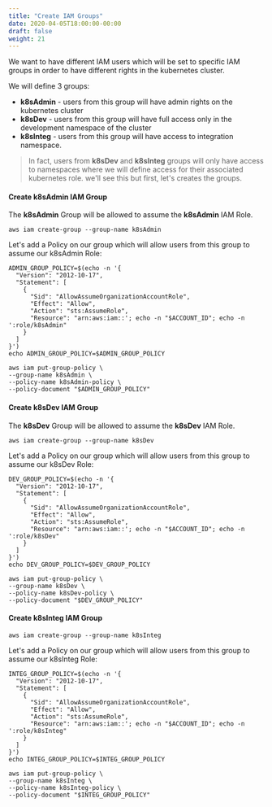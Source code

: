 ```yaml
---
title: "Create IAM Groups"
date: 2020-04-05T18:00:00-00:00
draft: false
weight: 21
---
```


We want to have different IAM users which will be set to specific IAM groups in order to have different rights in the kubernetes cluster.

We will define 3 groups:
- **k8sAdmin** - users from this group will have admin rights on the kubernetes cluster
- **k8sDev** - users from this group will have full access only in the development namespace of the cluster
- **k8sInteg** - users from this group will have access to integration namespace. 

> In fact, users from **k8sDev** and **k8sInteg** groups will only have access to namespaces where we will define access for their associated kubernetes role. we'll see this but first, let's creates the groups.

#### Create k8sAdmin IAM Group

The **k8sAdmin** Group will be allowed to assume the **k8sAdmin** IAM Role.

```
aws iam create-group --group-name k8sAdmin
```
Let's add a Policy on our group which will allow users from this group to assume our k8sAdmin Role:

```
ADMIN_GROUP_POLICY=$(echo -n '{
  "Version": "2012-10-17",
  "Statement": [
    {
      "Sid": "AllowAssumeOrganizationAccountRole",
      "Effect": "Allow",
      "Action": "sts:AssumeRole",
      "Resource": "arn:aws:iam::'; echo -n "$ACCOUNT_ID"; echo -n ':role/k8sAdmin"
    }
  ]
}')
echo ADMIN_GROUP_POLICY=$ADMIN_GROUP_POLICY

aws iam put-group-policy \
--group-name k8sAdmin \
--policy-name k8sAdmin-policy \
--policy-document "$ADMIN_GROUP_POLICY"
```

#### Create k8sDev IAM Group

The **k8sDev** Group will be allowed to assume the **k8sDev** IAM Role.

```
aws iam create-group --group-name k8sDev
```
Let's add a Policy on our group which will allow users from this group to assume our k8sDev Role:

```
DEV_GROUP_POLICY=$(echo -n '{
  "Version": "2012-10-17",
  "Statement": [
    {
      "Sid": "AllowAssumeOrganizationAccountRole",
      "Effect": "Allow",
      "Action": "sts:AssumeRole",
      "Resource": "arn:aws:iam::'; echo -n "$ACCOUNT_ID"; echo -n ':role/k8sDev"
    }
  ]
}')
echo DEV_GROUP_POLICY=$DEV_GROUP_POLICY

aws iam put-group-policy \
--group-name k8sDev \
--policy-name k8sDev-policy \
--policy-document "$DEV_GROUP_POLICY"
```

#### Create k8sInteg IAM Group

```
aws iam create-group --group-name k8sInteg
```
Let's add a Policy on our group which will allow users from this group to assume our k8sInteg Role:

```
INTEG_GROUP_POLICY=$(echo -n '{
  "Version": "2012-10-17",
  "Statement": [
    {
      "Sid": "AllowAssumeOrganizationAccountRole",
      "Effect": "Allow",
      "Action": "sts:AssumeRole",
      "Resource": "arn:aws:iam::'; echo -n "$ACCOUNT_ID"; echo -n ':role/k8sInteg"
    }
  ]
}')
echo INTEG_GROUP_POLICY=$INTEG_GROUP_POLICY

aws iam put-group-policy \
--group-name k8sInteg \
--policy-name k8sInteg-policy \
--policy-document "$INTEG_GROUP_POLICY"
```
